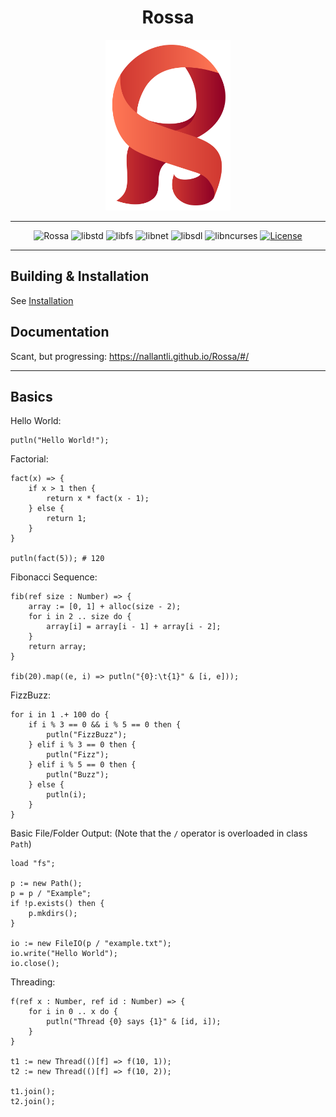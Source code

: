 <div align="center">
<h1>Rossa</h1>
<img src="docs/Logo.svg" width="200">
</div>

-----

<div align="center">

![Rossa](https://github.com/Nallantli/Rossa/workflows/Rossa/badge.svg) ![libstd](https://github.com/Nallantli/Rossa/workflows/libstd/badge.svg) ![libfs](https://github.com/Nallantli/Rossa/workflows/libfs/badge.svg) ![libnet](https://github.com/Nallantli/Rossa/workflows/libnet/badge.svg) ![libsdl](https://github.com/Nallantli/Rossa/workflows/libsdl/badge.svg) ![libncurses](https://github.com/Nallantli/Rossa/workflows/libncurses/badge.svg) [![License](https://img.shields.io/badge/license-BSD%203--Clause-blue)](LICENSE)

</div>

-----

## Building & Installation

See [Installation](https://nallantli.github.io/Rossa/#/Installation)

## Documentation

Scant, but progressing: https://nallantli.github.io/Rossa/#/

-----

## Basics

Hello World:

```ra
putln("Hello World!");
```

Factorial:

```ra
fact(x) => {
	if x > 1 then {
		return x * fact(x - 1);
	} else {
		return 1;
	}
}

putln(fact(5)); # 120
```

Fibonacci Sequence:

```ra
fib(ref size : Number) => {
	array := [0, 1] + alloc(size - 2);
	for i in 2 .. size do {
		array[i] = array[i - 1] + array[i - 2];
	}
	return array;
}

fib(20).map((e, i) => putln("{0}:\t{1}" & [i, e]));
```

FizzBuzz:

```ra
for i in 1 .+ 100 do {
	if i % 3 == 0 && i % 5 == 0 then {
		putln("FizzBuzz");
	} elif i % 3 == 0 then {
		putln("Fizz");
	} elif i % 5 == 0 then {
		putln("Buzz");
	} else {
		putln(i);
	}
}
```

Basic File/Folder Output:
(Note that the `/` operator is overloaded in class `Path`)

```ra
load "fs";

p := new Path();
p = p / "Example";
if !p.exists() then {
	p.mkdirs();
}

io := new FileIO(p / "example.txt");
io.write("Hello World");
io.close();
```

Threading:

```ra
f(ref x : Number, ref id : Number) => {
	for i in 0 .. x do {
		putln("Thread {0} says {1}" & [id, i]);
	}
}

t1 := new Thread(()[f] => f(10, 1));
t2 := new Thread(()[f] => f(10, 2));

t1.join();
t2.join();
```